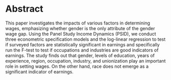 # Abstract 
This paper investigates the impacts of various factors in determining wages, emphasizing whether gender is the only attribute of the gender wage gap. Using the Panel Study Income Dynamics (PSID), we conduct three econometric specification models and the log-linear regression to test if surveyed factors are statistically significant in earnings and specifically run the F-test to test if occupations and industries are good indicators of earnings. The study finds out that gender, levels of education, years of experience, region, occupation, industry, and unionization play an important role in setting wages. On the other hand, race does not emerge as a significant indicator of earnings. 
